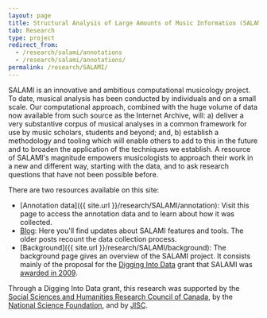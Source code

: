 ```yaml
---
layout: page
title: Structural Analysis of Large Amounts of Music Information (SALAMI)
tab: Research
type: project
redirect_from:
  - /research/salami/annotations
  - /research/salami/annotations/
permalink: /research/SALAMI/
---
```


SALAMI is an innovative and ambitious computational musicology project. To date, musical analysis has been conducted by individuals and on a small scale. Our computational approach, combined with the huge volume of data now available from such source as the Internet Archive, will: a) deliver a very substantive corpus of musical analyses in a common framework for use by music scholars, students and beyond; and, b) establish a methodology and tooling which will enable others to add to this in the future and to broaden the application of the techniques we establish. A resource of SALAMI's magnitude empowers musicologists to approach their work in a new and different way, starting with the data, and to ask research questions that have not been possible before.

There are two resources available on this site:

* [Annotation data]({{ site.url }}/research/SALAMI/annotation): Visit this page to access the annotation data and to learn about how it was collected.
* [Blog](http://ddmal.music.mcgill.ca/blog/author:jordan): Here you'll find updates about SALAMI features and tools. The older posts recount the data collection process.
* [Background]({{ site.url }}/research/SALAMI/background): The background page gives an overview of the SALAMI project. It consists mainly of the proposal for the [Digging Into Data](http://www.diggingintodata.org/) grant that SALAMI was [awarded in 2009](http://diggingintodata.org/awards/2009/project/structural-analysis-large-amounts-music-information).  

Through a Digging Into Data grant, this research was supported by the [Social Sciences and Humanities Research Council of Canada](http://www.sshrc-crsh.gc.ca/), by the [National Science Foundation](http://www.nsf.gov/), and by [JISC](https://www.jisc.ac.uk/).
